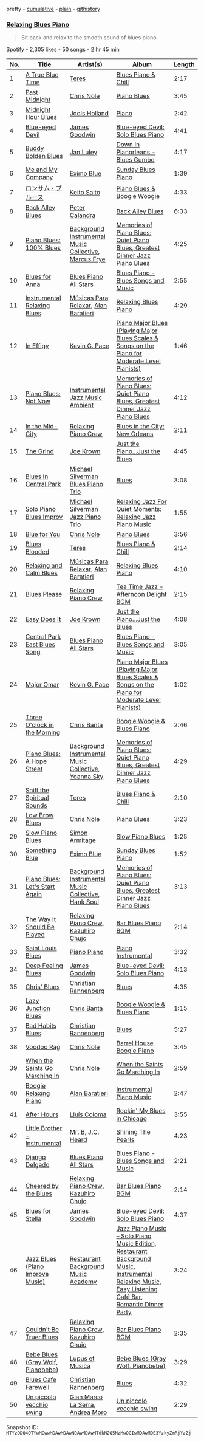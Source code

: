 pretty - [cumulative](/playlists/cumulative/37i9dQZF1DWTK9gSXKWMMx.md) - [plain](/playlists/plain/37i9dQZF1DWTK9gSXKWMMx) - [githistory](https://github.githistory.xyz/mackorone/spotify-playlist-archive/blob/main/playlists/plain/37i9dQZF1DWTK9gSXKWMMx)

### [Relaxing Blues Piano](https://open.spotify.com/playlist/37i9dQZF1DWTK9gSXKWMMx)

> Sit back and relax to the smooth sound of blues piano.

[Spotify](https://open.spotify.com/user/spotify) - 2,305 likes - 50 songs - 2 hr 45 min

| No. | Title | Artist(s) | Album | Length |
|---|---|---|---|---|
| 1 | [A True Blue Time](https://open.spotify.com/track/6Muua7JpWkTaH2jicQXrNT) | [Teres](https://open.spotify.com/artist/1h9MPFKFUMiWJewgZEeScp) | [Blues Piano & Chill](https://open.spotify.com/album/6t5oDLfuvPGNSiHsFNJifI) | 2:17 |
| 2 | [Past Midnight](https://open.spotify.com/track/1Zp0GjOlty47ruJj6URQXS) | [Chris Nole](https://open.spotify.com/artist/4VgHlBqO0dcrhFpuoPtHFB) | [Piano Blues](https://open.spotify.com/album/5PEUpIzxhMR4G7mTD0z62H) | 3:45 |
| 3 | [Midnight Hour Blues](https://open.spotify.com/track/2AS1aJkVBvyJSe8eVPYA84) | [Jools Holland](https://open.spotify.com/artist/6eLbRJP12OhyvUv4ntto4e) | [Piano](https://open.spotify.com/album/0VafiJdDMi3vB2H40Xrwvv) | 2:42 |
| 4 | [Blue\-eyed Devil](https://open.spotify.com/track/5btHPJreBQQrMnRieocsSP) | [James Goodwin](https://open.spotify.com/artist/5sY7M6lEJILtXM7Jm2A0lG) | [Blue\-eyed Devil: Solo Blues Piano](https://open.spotify.com/album/6I0OPUCGyx4Y79a93CY5E9) | 4:41 |
| 5 | [Buddy Bolden Blues](https://open.spotify.com/track/3ERqgrgOFiYgMMIzq6fhc3) | [Jan Luley](https://open.spotify.com/artist/3FgqxBiYnrUlk5iYzGvuFE) | [Down In Pianorleans \- Blues Gumbo](https://open.spotify.com/album/5IXB69TZ7HTr7NfMc6nzLP) | 4:17 |
| 6 | [Me and My Company](https://open.spotify.com/track/2AzEZNSkt9NDfDgNrO6AtH) | [Eximo Blue](https://open.spotify.com/artist/4lA30wTihw90nvQdV78pjm) | [Sunday Blues Piano](https://open.spotify.com/album/5PaoMcY6LaWaYToobjUrzp) | 1:39 |
| 7 | [ロンサム・ブルース](https://open.spotify.com/track/7yl6eEQYOdxIqObtPjtPSp) | [Keito Saito](https://open.spotify.com/artist/0FzAQHUgjw3UcDjMlu9de7) | [Piano Blues & Boogie Woogie](https://open.spotify.com/album/4cTPgaC9FGWrefsHlJdvkZ) | 4:33 |
| 8 | [Back Alley Blues](https://open.spotify.com/track/0YPkT8etYJykLRJIOUza6y) | [Peter Calandra](https://open.spotify.com/artist/3PtLe7U5nAWhiPJ8jKp6VB) | [Back Alley Blues](https://open.spotify.com/album/0G2mdy68fvOMjNszsGLuA8) | 6:33 |
| 9 | [Piano Blues: 100% Blues](https://open.spotify.com/track/1xJo9dOq8D3EguvNEjQAvQ) | [Background Instrumental Music Collective](https://open.spotify.com/artist/3DA9ZQAHHWQ2xFawOLaMPj), [Marcus Frye](https://open.spotify.com/artist/74YUYrxRyPvgtyMIWNOSH1) | [Memories of Piano Blues: Quiet Piano Blues, Greatest Dinner Jazz Piano Blues](https://open.spotify.com/album/3T86jLfPsO9z0yWY975jQc) | 4:25 |
| 10 | [Blues for Anna](https://open.spotify.com/track/54uy5cIM0AGD2C5icmZtII) | [Blues Piano All Stars](https://open.spotify.com/artist/3v45sKwSn2bjvr9ETf4HrQ) | [Blues Piano \- Blues Songs and Music](https://open.spotify.com/album/7D3OoVu6zvaS5TLe8cRRj5) | 2:55 |
| 11 | [Instrumental Relaxing Blues](https://open.spotify.com/track/4SAU8yF37ELPRR698YhF6x) | [Músicas Para Relaxar](https://open.spotify.com/artist/1GpHohMWr8ZzO6CkaKOC6G), [Alan Baratieri](https://open.spotify.com/artist/1FbUxr0wVOPPMFPq9qjv0w) | [Relaxing Blues Piano](https://open.spotify.com/album/300k7CJq6XEXTMs9MGkVfc) | 4:29 |
| 12 | [In Effigy](https://open.spotify.com/track/53aweR2cvoXfE4zwffiDnt) | [Kevin G\. Pace](https://open.spotify.com/artist/2xiNCnt5ncRZ90Gmvluky7) | [Piano Major Blues \(Playing Major Blues Scales & Songs on the Piano for Moderate Level Pianists\)](https://open.spotify.com/album/6UhMk0Z2lwzbXpEnKmlPlh) | 1:46 |
| 13 | [Piano Blues: Not Now](https://open.spotify.com/track/3eBc7S3spGJUaYB5x2kot1) | [Instrumental Jazz Music Ambient](https://open.spotify.com/artist/1EJY1WcqU1y3P5GKl1VqzE) | [Memories of Piano Blues: Quiet Piano Blues, Greatest Dinner Jazz Piano Blues](https://open.spotify.com/album/3T86jLfPsO9z0yWY975jQc) | 4:12 |
| 14 | [In the Mid\-City](https://open.spotify.com/track/4KIpLlCHvnONpgZ7vtHpKe) | [Relaxing Piano Crew](https://open.spotify.com/artist/09zTbBto6vE4LzVjQluIz2) | [Blues in the City: New Orleans](https://open.spotify.com/album/0OzaSE2OhXaLa3CDKhbuhp) | 2:11 |
| 15 | [The Grind](https://open.spotify.com/track/1V5e4VotOmyiv6gq5HF46d) | [Joe Krown](https://open.spotify.com/artist/6u0LV9Hm6zvvflRqUqav6Q) | [Just the Piano...Just the Blues](https://open.spotify.com/album/4LoZ1QlGwt1Cd644g4bJ5N) | 4:45 |
| 16 | [Blues In Central Park](https://open.spotify.com/track/0UZjDQEfsravm7l8lW4G7n) | [Michael Silverman Blues Piano Trio](https://open.spotify.com/artist/48IpL2WhL9WJegvN2ADaUJ) | [Blues](https://open.spotify.com/album/0cX6CQ3MWCTysXi57T1we1) | 3:08 |
| 17 | [Solo Piano Blues Improv](https://open.spotify.com/track/1UDsIm2Zv4seGt2Iz96zjb) | [Michael Silverman Jazz Piano Trio](https://open.spotify.com/artist/0higANuaOqI1ye1LxB46Aj) | [Relaxing Jazz For Quiet Moments: Relaxing Jazz Piano Music](https://open.spotify.com/album/4bHSQNDqSd5TFjHBDPsUhl) | 1:55 |
| 18 | [Blue for You](https://open.spotify.com/track/1NcDxgxy6022JjFH6g0QuV) | [Chris Nole](https://open.spotify.com/artist/4VgHlBqO0dcrhFpuoPtHFB) | [Piano Blues](https://open.spotify.com/album/5PEUpIzxhMR4G7mTD0z62H) | 3:56 |
| 19 | [Blues Blooded](https://open.spotify.com/track/0AZaGA8cjTHvF3UYvYi2RK) | [Teres](https://open.spotify.com/artist/1h9MPFKFUMiWJewgZEeScp) | [Blues Piano & Chill](https://open.spotify.com/album/6t5oDLfuvPGNSiHsFNJifI) | 2:14 |
| 20 | [Relaxing and Calm Blues](https://open.spotify.com/track/1ptfhDtqGF7FMVKtha6lNI) | [Músicas Para Relaxar](https://open.spotify.com/artist/1GpHohMWr8ZzO6CkaKOC6G), [Alan Baratieri](https://open.spotify.com/artist/1FbUxr0wVOPPMFPq9qjv0w) | [Relaxing Blues Piano](https://open.spotify.com/album/300k7CJq6XEXTMs9MGkVfc) | 4:10 |
| 21 | [Blues Please](https://open.spotify.com/track/2jUJ9QJHAIPmttR92dB0K8) | [Relaxing Piano Crew](https://open.spotify.com/artist/09zTbBto6vE4LzVjQluIz2) | [Tea Time Jazz \- Afternoon Delight BGM](https://open.spotify.com/album/70sWWQ9WY232KHurqoRwMl) | 2:15 |
| 22 | [Easy Does It](https://open.spotify.com/track/70z4kWjDKAvQ6s4OYT0Bgv) | [Joe Krown](https://open.spotify.com/artist/6u0LV9Hm6zvvflRqUqav6Q) | [Just the Piano...Just the Blues](https://open.spotify.com/album/4LoZ1QlGwt1Cd644g4bJ5N) | 4:08 |
| 23 | [Central Park East Blues Song](https://open.spotify.com/track/2E8qQTaAUbHp2a50wqM1FE) | [Blues Piano All Stars](https://open.spotify.com/artist/3v45sKwSn2bjvr9ETf4HrQ) | [Blues Piano \- Blues Songs and Music](https://open.spotify.com/album/7D3OoVu6zvaS5TLe8cRRj5) | 3:05 |
| 24 | [Major Omar](https://open.spotify.com/track/6yAnhS7j590JoBPTBUltdy) | [Kevin G\. Pace](https://open.spotify.com/artist/2xiNCnt5ncRZ90Gmvluky7) | [Piano Major Blues \(Playing Major Blues Scales & Songs on the Piano for Moderate Level Pianists\)](https://open.spotify.com/album/6UhMk0Z2lwzbXpEnKmlPlh) | 1:02 |
| 25 | [Three O'clock in the Morning](https://open.spotify.com/track/57ZHl1a9YV0HlXz3wflmhT) | [Chris Banta](https://open.spotify.com/artist/2TOHI8x53t6K4EK0Jod7ve) | [Boogie Woogie & Blues Piano](https://open.spotify.com/album/3AWdv42Hu1netbXSt6gx82) | 2:46 |
| 26 | [Piano Blues: A Hope Street](https://open.spotify.com/track/7sQnsrPA2Vfk8YzY5pnFiS) | [Background Instrumental Music Collective](https://open.spotify.com/artist/3DA9ZQAHHWQ2xFawOLaMPj), [Yoanna Sky](https://open.spotify.com/artist/43CnN37rnQJXnxGOv7O89M) | [Memories of Piano Blues: Quiet Piano Blues, Greatest Dinner Jazz Piano Blues](https://open.spotify.com/album/3T86jLfPsO9z0yWY975jQc) | 4:29 |
| 27 | [Shift the Spiritual Sounds](https://open.spotify.com/track/3Mea3IdehdZjKV1P1KXbnh) | [Teres](https://open.spotify.com/artist/1h9MPFKFUMiWJewgZEeScp) | [Blues Piano & Chill](https://open.spotify.com/album/6t5oDLfuvPGNSiHsFNJifI) | 2:10 |
| 28 | [Low Brow Blues](https://open.spotify.com/track/1aFzzG00a8cLNEWBHAzUWh) | [Chris Nole](https://open.spotify.com/artist/4VgHlBqO0dcrhFpuoPtHFB) | [Piano Blues](https://open.spotify.com/album/5PEUpIzxhMR4G7mTD0z62H) | 3:23 |
| 29 | [Slow Piano Blues](https://open.spotify.com/track/2n93thyhsa4XbRY07AiYyq) | [Simon Armitage](https://open.spotify.com/artist/25D5tU7Ij8L6xJZLKf8dL8) | [Slow Piano Blues](https://open.spotify.com/album/7JTLknvQIe0rSEfhlqlrZL) | 1:25 |
| 30 | [Something Blue](https://open.spotify.com/track/6iRURJLwZ955oKZflqydbs) | [Eximo Blue](https://open.spotify.com/artist/4lA30wTihw90nvQdV78pjm) | [Sunday Blues Piano](https://open.spotify.com/album/5PaoMcY6LaWaYToobjUrzp) | 1:52 |
| 31 | [Piano Blues: Let's Start Again](https://open.spotify.com/track/3PjOjtnxhMTmyQTdZtMNxj) | [Background Instrumental Music Collective](https://open.spotify.com/artist/3DA9ZQAHHWQ2xFawOLaMPj), [Hank Soul](https://open.spotify.com/artist/7CoBFf0eQwXnW7Ln5mMhDP) | [Memories of Piano Blues: Quiet Piano Blues, Greatest Dinner Jazz Piano Blues](https://open.spotify.com/album/3T86jLfPsO9z0yWY975jQc) | 3:13 |
| 32 | [The Way It Should Be Played](https://open.spotify.com/track/0MFmzLHt46NlMXp9uBwG4W) | [Relaxing Piano Crew](https://open.spotify.com/artist/09zTbBto6vE4LzVjQluIz2), [Kazuhiro Chujo](https://open.spotify.com/artist/3h7iR2Yq6tYRfZou6MjtyV) | [Bar Blues Piano BGM](https://open.spotify.com/album/3HdSdlPlAW0qSqHB229Mpg) | 2:14 |
| 33 | [Saint Louis Blues](https://open.spotify.com/track/3ep6YBNGP5vk2BsICDKKcb) | [Piano Piano](https://open.spotify.com/artist/6wcQTmHPMXY0QlaNu2DAdU) | [Piano Instrumental](https://open.spotify.com/album/79i7WrhOhvn9fZlkjz2Gz9) | 3:32 |
| 34 | [Deep Feeling Blues](https://open.spotify.com/track/4s1vnhkD5yIUFoTI6KNx8z) | [James Goodwin](https://open.spotify.com/artist/5sY7M6lEJILtXM7Jm2A0lG) | [Blue\-eyed Devil: Solo Blues Piano](https://open.spotify.com/album/6I0OPUCGyx4Y79a93CY5E9) | 4:13 |
| 35 | [Chris' Blues](https://open.spotify.com/track/10jhOfCNVBAsuuiTmhipzq) | [Christian Rannenberg](https://open.spotify.com/artist/0FXwEMAkZkvmLPeIl57OtB) | [Blues](https://open.spotify.com/album/7neO63jZj32xSLnSSa25Z5) | 4:35 |
| 36 | [Lazy Junction Blues](https://open.spotify.com/track/4Ef8GaDTd6q03V7ZMyXLQZ) | [Chris Banta](https://open.spotify.com/artist/2TOHI8x53t6K4EK0Jod7ve) | [Boogie Woogie & Blues Piano](https://open.spotify.com/album/3AWdv42Hu1netbXSt6gx82) | 1:15 |
| 37 | [Bad Habits Blues](https://open.spotify.com/track/5hiCKMtoJ3zKU6VGDVP2By) | [Christian Rannenberg](https://open.spotify.com/artist/0FXwEMAkZkvmLPeIl57OtB) | [Blues](https://open.spotify.com/album/7neO63jZj32xSLnSSa25Z5) | 5:27 |
| 38 | [Voodoo Rag](https://open.spotify.com/track/5fKitjmfucWNCOZzyk8y6j) | [Chris Nole](https://open.spotify.com/artist/4VgHlBqO0dcrhFpuoPtHFB) | [Barrel House Boogie Piano](https://open.spotify.com/album/3kpHDkBXSh3bXBMRBWGShn) | 3:45 |
| 39 | [When the Saints Go Marching In](https://open.spotify.com/track/3MS0XCPJ0D6L5ksyDN11Z9) | [Chris Nole](https://open.spotify.com/artist/4VgHlBqO0dcrhFpuoPtHFB) | [When the Saints Go Marching In](https://open.spotify.com/album/0swv0BrgcUFGFSCbyzrZqL) | 2:59 |
| 40 | [Boogie Relaxing Piano](https://open.spotify.com/track/2xpXXqFnUXFmbhHwFWWLoO) | [Alan Baratieri](https://open.spotify.com/artist/1FbUxr0wVOPPMFPq9qjv0w) | [Instrumental Piano Music](https://open.spotify.com/album/0LK4eqJzdORsuIW8xOcrFq) | 2:47 |
| 41 | [After Hours](https://open.spotify.com/track/73rUGMFKD8azs5WMmaokgT) | [Lluís Coloma](https://open.spotify.com/artist/0Hf2pumFziW2zckaLCVy0n) | [Rockin' My Blues in Chicago](https://open.spotify.com/album/0I2FcCjZmrBkzZ68go1yAD) | 3:55 |
| 42 | [Little Brother \- Instrumental](https://open.spotify.com/track/5M5Koy1MEDGQ081SivilWW) | [Mr\. B](https://open.spotify.com/artist/0P5frht0A8pd2wsVtc2kMK), [J.C\. Heard](https://open.spotify.com/artist/7kCD8Z9gH6ifP16a5H7H4N) | [Shining The Pearls](https://open.spotify.com/album/3CmrFsbuOW5c8CG1olr1Kc) | 4:23 |
| 43 | [Django Delgado](https://open.spotify.com/track/1TV37Ufwxkv9gjOVlDcLuu) | [Blues Piano All Stars](https://open.spotify.com/artist/3v45sKwSn2bjvr9ETf4HrQ) | [Blues Piano \- Blues Songs and Music](https://open.spotify.com/album/7D3OoVu6zvaS5TLe8cRRj5) | 2:21 |
| 44 | [Cheered by the Blues](https://open.spotify.com/track/2fWh9Sks5LmWXo9GvAiNqf) | [Relaxing Piano Crew](https://open.spotify.com/artist/09zTbBto6vE4LzVjQluIz2), [Kazuhiro Chujo](https://open.spotify.com/artist/3h7iR2Yq6tYRfZou6MjtyV) | [Bar Blues Piano BGM](https://open.spotify.com/album/3HdSdlPlAW0qSqHB229Mpg) | 2:14 |
| 45 | [Blues for Stella](https://open.spotify.com/track/5vUNWP8gpNDYFDlbZhClwS) | [James Goodwin](https://open.spotify.com/artist/5sY7M6lEJILtXM7Jm2A0lG) | [Blue\-eyed Devil: Solo Blues Piano](https://open.spotify.com/album/6I0OPUCGyx4Y79a93CY5E9) | 4:37 |
| 46 | [Jazz Blues \(Piano Improve Music\)](https://open.spotify.com/track/34AhbSoWB7ISyJ6pPMJ4Aq) | [Restaurant Background Music Academy](https://open.spotify.com/artist/38Tg9bv2DGGtids0Vgr8A4) | [Jazz Piano Music – Solo Piano Music Edition, Restaurant Background Music, Instrumental Relaxing Music, Easy Listening Café Bar, Romantic Dinner Party](https://open.spotify.com/album/2KYRZbJxcXLOHjvCjmbn16) | 3:24 |
| 47 | [Couldn't Be Truer Blues](https://open.spotify.com/track/6g313t2FVnouN4Mz4FpwN5) | [Relaxing Piano Crew](https://open.spotify.com/artist/09zTbBto6vE4LzVjQluIz2), [Kazuhiro Chujo](https://open.spotify.com/artist/3h7iR2Yq6tYRfZou6MjtyV) | [Bar Blues Piano BGM](https://open.spotify.com/album/3HdSdlPlAW0qSqHB229Mpg) | 2:35 |
| 48 | [Bebe Blues \(Gray Wolf, Pianobebe\)](https://open.spotify.com/track/4TSXaLjKgwnRSDBzCEXcsY) | [Lupus et Musica](https://open.spotify.com/artist/6ECZEPupzJvln5hYliPb9G) | [Bebe Blues \(Gray Wolf, Pianobebe\)](https://open.spotify.com/album/5s6BXkAo2sebBYSqx5x5hb) | 3:29 |
| 49 | [Blues Cafe Farewell](https://open.spotify.com/track/6VYyVwNHlnb15nXL1UPmPF) | [Christian Rannenberg](https://open.spotify.com/artist/0FXwEMAkZkvmLPeIl57OtB) | [Blues](https://open.spotify.com/album/7neO63jZj32xSLnSSa25Z5) | 4:32 |
| 50 | [Un piccolo vecchio swing](https://open.spotify.com/track/60DRLblaDS96A0c2Bqwp4I) | [Gian Marco La Serra](https://open.spotify.com/artist/2UqzItH7bRUBh8hfjSkKMq), [Andrea Moro](https://open.spotify.com/artist/15hCfSudwmzOQbx2xavIG4) | [Un piccolo vecchio swing](https://open.spotify.com/album/1dhJbEok8jzxoyVH7tYTMv) | 2:29 |

Snapshot ID: `MTYzODQ4OTYwMCwwMDAwMDAwNDAwMDAwMTdkN2Q5NzMwOGIwMDAwMDE3YzkyZmRjYzZj`